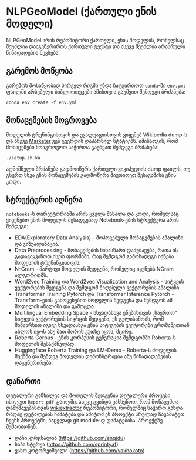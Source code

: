 # NLPGeoModel (ქართული ენის მოდელი)
NLPGeoModel არის რეპოზიტორი ქართული, ენის მოდელის, რომელსაც შეუძლია დააგენერიროს ქართული ტექსტი და ასევე შეუძლია არასრული წინადადების შევსება.

## გარემოს მოწყობა
გარემოს მოსაწყობად პირველ რიგში უნდა ჩატვირთოთ `conda`-ში `env.yml` ფაილში არსებული ბიბლიოთეკები ამისთვის გაუშვით შემდეგი ბრძანება:

```
conda env create -f env.yml
```

## მონაცემების მოგროვება
მოდელის ტრენინგისთვის და ევალუაციისთვის ვიყენებ Wikipedia dump-ს და ასევე [Marketer](marketer.ge) ვებ გვერდის დაპარსულ სტატიებს. იმისათვის, რომ მონაცემები მოაგროვოთ საჭიროა გაუშვათ შემდეგი ბრძანება:

```
./setup.sh ka
```
აღნიშნული ბრძანება გადმოიწერს ქართული ვიკიპედიის dump ფაილს, თუ გსურთ სხვა ენის მონაცემების გადმოწერა მიუთითეთ შესავამისი ენის კოდი.

## სტრუქტურის აღწერა
`notebooks`-ს დირექტორიაში არის ყველა მასალა და კოდი, რომელსაც ვიყენებთ ენის მოდელის შესადგენად Notebook-ების სტრუქტურა არის შემდეგი:
- EDA(Exploratory Data Analysis) - მოპოვებული მონაცემების ანალიზი და ვიზუალიზაცია.
- Data Preprocessing - მონაცემების წინასწარი დამუშავება, რათა ის გადავიყვანოთ ისეთ ფორმაში, რაც შემდგომ გამოსადეგი იქნება მოდელის ტრენინგისთვის.
- N-Gram - მარტივი მოდელის შედგენა, რომელიც იყენებს NGram ალგორითმს.
- Word2vec Training და Word2vec Visualization and Analysis - სიტყვის ვექტორების შედგენა და შემდგომ მიღებული ვექტორების ანალიზი.
- Transformer Training Pytorch და Transformer Inference Pytorch - Transform-ების გამოყენებით მოდელის შედგენა და შემდგომ ამ მოდელის ანალიზი და გამოცდა.
- Multilingual Embedding Space - სხვადასხვა ენებისთვის „საერთო“ სიტყვის ვექტორების სივრცის შედგენა, ეს გულისხმობს, რომ შინაარსით იგივე სხვადასხვა ენის სიტყვების ვექტორები ერთმანეთთან ახლოს იყოს ანუ მათ შორის კუთხე იყოს, მცირე.
- Roberta Corpus - ენის კორპუსის გენერაცია შემდგომში Roberta-ს მოდელის შესაქმნელად.
- Huggingface Roberta Training და LM-Demo - Roberta-ს მოდელის შექმნა და შემდეგ მოდელის დემონსტრაცია ანუ წინადადებების დაგენერირება.

## დანართი
დეტალური განხილვა და მოდელის შედგენის დეტალური პროცესი იხილეთ `Report.pdf` ფაილში. ასევე გვინდა ვახსენოთ, რომ მონაცემთა დამუშავებისთვის [wikiextractor](https://github.com/attardi/wikiextractor) რეპოზიტორი, რომელშიც საჭირო გახდა რაღაც დეტალების ჩამატება და ამიტომ ეს პროექტი სრულად ჩავამატეთ ჩვენს პროექტში, ნაცვლად git module-დ დამატებისა.
პროექტზე მუშაობდნენ:
- დაჩი კურცხალია (https://github.com/enqidu) 
- საბა სტურუა (https://github.com/sprintyaf) 
- ვახო კოტორეიშვილი (https://github.com/vakhokoto)
